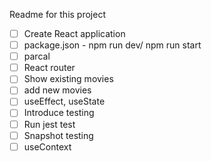 Readme for this project
* [ ] Create React application
* [ ] package.json - npm run dev/ npm run start
* [ ] parcal
* [ ] React router
* [ ] Show existing movies
* [ ] add new movies
* [ ] useEffect, useState
* [ ] Introduce testing
* [ ] Run jest test
* [ ] Snapshot testing
* [ ] useContext